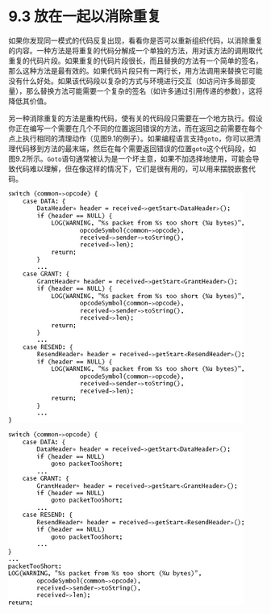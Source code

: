 # 9.3 放在一起以消除重复

如果你发现同一模式的代码反复出现，看看你是否可以重新组织代码，以消除重复的内容。一种方法是将重复的代码分解成一个单独的方法，用对该方法的调用取代重复的代码片段。如果重复的代码片段很长，而且替换的方法有一个简单的签名，那么这种方法是最有效的。如果代码片段只有一两行长，用方法调用来替换它可能没有什么好处。如果该代码段以复杂的方式与环境进行交互（如访问许多局部变量），那么替换方法可能需要一个复杂的签名（如许多通过引用传递的参数），这将降低其价值。

另一种消除重复的方法是重构代码，使有关的代码段只需要在一个地方执行。假设你正在编写一个需要在几个不同的位置返回错误的方法，而在返回之前需要在每个点上执行相同的清理动作（见图9.1的例子）。如果编程语言支持`goto`，你可以把清理代码移到方法的最末端，然后在每个需要返回错误的位置`goto`这个代码段，如图9.2所示。`Goto`语句通常被认为是一个坏主意，如果不加选择地使用，可能会导致代码难以理解，但在像这样的情况下，它们是很有用的，可以用来摆脱嵌套代码。

![图9.1：这段代码处理传入的不同类型的网络数据包；对于每个类型，如果数据包对该类型来说太短，就会有一条消息被记录下来。在这个版本的代码中，LOG语句对于几种不同的数据包类型是重复的。](<../.gitbook/assets/image (5).png>)

![图9.2：对图9.1的代码进行重组，使LOG语句只有一份拷贝。](<../.gitbook/assets/image (1).png>)
